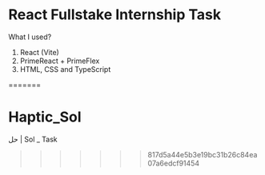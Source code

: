 # React Fullstake Internship Task

What I used?

1. React (Vite)  
2. PrimeReact + PrimeFlex  
3. HTML, CSS and TypeScript

=======

# Haptic_Sol

حل | Sol \_ Task

> > > > > > > 817d5a44e5b3e19bc31b26c84ea07a6edcf91454
